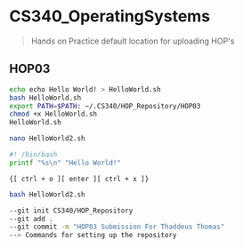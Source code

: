# CS340_OperatingSystems

> Hands on Practice default location for uploading HOP's

## HOP03

```BASH
echo echo Hello World! > HelloWorld.sh
bash HelloWorld.sh
export PATH=$PATH: ~/.CS340/HOP_Repository/HOP03
chmod +x HelloWorld.sh
HelloWorld.sh
```

```BASH
nano HelloWorld2.sh

#! /bin/bash
printf "%s\n" "Hello World!"
```

`{[ ctrl + o ][ enter ][ ctrl + x ]}`

```BASH
bash HelloWorld2.sh
```

```BASH
--git init CS340/HOP_Repository
--git add .
--git commit -m "HOP03 Submission For Thaddeus Thomas"
--> Commands for setting up the repository
```
